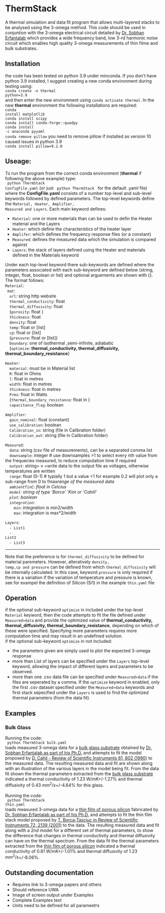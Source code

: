 # ThermStack
 A thermal simulation and data fit program that allows multi-layered stacks to be analysed using the 3-omega method.  This code should be used in conjuntion with the 3-omega electrical circuit detailed by [Dr. Sobhan Erfantalab](https://github.com/Sobhan10100101/3omega-method-signal-conditioning-circuit-PCB ) which provides a wide frequency band, low 3-rd harmonic noise circuit which enables high quality 3-omega measurements of thin filme and bulk substrates.  

 ## Installation
 the code has been tested on python 3.9 under minconda.  If you don't have python 3.9 installed, I suggest creating a new conda environment during testing using:<br>
 <code>conda create -n thermal python=3.9</code><br>
 and then enter the new environment using <code>conda activate thermal</code>.  In the new <b>thermal</b> environment the following installations are required:<br>
 <code>conda install matplotlib</code><br>
 <code>conda install scipy</code><br>
 <code>conda install conda-forge::quadpy</code><br>
 <code>conda install -c anaconda pyyaml</code><br>
 <code>conda remove pillow</code>  you need to remove pillow if installed as version 10 caused issues in python 3.9 <br>
 <code>conda install pillow=9.2.0</code><br>


 ## Useage:<br>
To run the program from the correct conda environment (<b>thermal</b> if following the above example) type:<br>
<code> python ThermStack ConfigFile.yaml</code>  (or just <code> python ThermStack </code> for the default .yaml file)<br>
where the <b>ConfigFile.yaml</b> consists of a number top-level and sub-level keywords followed by defined parameters.  The top-level keywords define the <code>Material, Heater, Amplifier, Measured and Layers</code>.  Each main keyword defines:<br>
* <code>Material</code>: one or more materials than can be used to defin the Heater material and the Layers
* <code>Heater</code>: which define the characteristics of the heater layer
* <code>Amplifer</code>: which defines the frequency response files (or a constant)
* <code>Measured</code>: defines the measured data which the simulation is compared against
* <code>Layers</code>: the stack of layers defined using the Heater and materials defined in the Materials keyword

Under each top-level keyword there sub-keywords are defined where the parameters associated with each sub-keyword are defined below (string, integer, float, boolean or list) and optional arguements are shown with {}. The format follows:<br>
<code>Material</code>:<br>
  &ensp;<code>mat</code>:<br>
    &emsp;<code>url</code>: string http website<br>
    &emsp;<code>thermal_conductivity</code>: float<br>
    &emsp;<code>thermal_diffusivity</code>: float<br>
  &emsp;{<code>porosity</code>: float }<br>
    &emsp;<code>thickness</code>: float<br>
    &emsp;<code>density</code>: float<br>
    &emsp;<code>temp</code>: float or [list]<br>
    &emsp;<code>cp</code>: float or [list]<br>
    &emsp;{<code>pressure</code>: float or [list]}<br>
    &emsp;<code>boundary</code>: one of  isothermal ,semi-infinite, adiabatic<br>
&emsp;{<code>optimize</code>: <b>thermal_conductivity, thermal_diffusivity,  thermal_boundary_resistance</b>}<br>

<code>Heater</code>:<br>
  &emsp;<code>material</code>: must be in Material list<br>
  &emsp;<code>R</code>: float in Ohms<br>
  &emsp;<code>l</code>: float in metres<br>
  &emsp;<code>width</code>: float in metres<br>
  &emsp;<code>thickness</code>: float in metres<br>
  &emsp;<code>Prms</code>: float in Watts<br>
  &emsp;{<code>thermal_boundary_resistance</code>: float in }<br>
  &emsp;<code>capacitance_flag</code>: boolean<br>

<code>Amplifier</code>:<br>
  &emsp;<code>gain_nominal</code>: float (constant)<br>
  &emsp;<code>use_calibration</code>: boolean<br>
  &emsp;<code>Calibration_in</code>: string (file in Calibration folder)<br>
  &emsp;<code>Calibration_out</code>: string (file in Calibration folder)<br>

<code>Measured</code>:<br>
  &emsp;<code>data</code>: string  (csv file of measurements), can be a separated comma list<br>
  &emsp;<code>downsample</code>: integer  # use downsamples >1 to select every nth value from the frequecies measured, to reduce computation time if required<br>
  &emsp;<code>output</code>: string= v =write data to the output file as voltages, otherwise temperatures are written<br>
  &emsp;<code>range</code>: float (0-1) # typially 1 but a value <1 for example 0.2 will plot only a sub-range from 0 to fmax*range of the measured data<br>
  &emsp;<code>ambientTinC</code>: float in Celcius<br>
  &emsp;<code>model</code>: string of type 'Borca' 'Kim or 'Cahill'<br>
  &emsp;<code>plot</code>: boolean<br>
  &emsp;<code>integration</code>:<br>
    &emsp;&emsp;<code>min</code>: integration is min*2/width<br>
    &emsp;&emsp;<code>max</code>: integration is max*2/width<br>

<code>Layers</code>:<br>
  &emsp;<code>- List1</code><br>
  &emsp;<code>- List2</code><br>
  &emsp;<code>- List3</code><br>

--------------------------
Note that the preference is for <code>thermal_diffusivity</code> to be defined for material paremeters.  However, alteratively     <code>density, temp,cp and pressure</code> can be defined from which <code>thermal_diffusivity</code> will be internally calculated.  In this case, keyword <code>pressure</code> is only required if there is a variation if the variation of temperature and pressure is known, see for exampel the definition of Silicon (Si1) in the example <code>thin.yaml</code> file

## Operation
if the optional sub-keyword <code>optimize</code> in included under the top-level <code>Material</code> keyword, then the code attempts to fit the file defined under <code>Measured>data</code> and provide the optimized value of  <b>thermal_conductivity, thermal_diffusivity,  thermal_boundary_resistance</b>, depending on which of these were specified.  Specifying more parameters requires more computation time and may result in an undefined solution.<br>
if the optional sub-keyword <code>optimize</code> in not included:
* the parameters given are simply used to plot the expected 3-omega response
* more than List of layers can be specified under the  <code>Layers</code>  top-level keyword, allowing the impact of different layers and parameters to be observed.  
* more than one .csv data file can be specified under <code>Measured>data</code> if the files are seperated by a comma.  If the <code>optimize</code> keyword in enabled, only the first .csv dataset specified under the <code>Measured>data</code> keywords and first stack sepecified under the <code>Layers</code> is used to find the optimized thermal parameters (from the data fit).


## Examples
### Bulk Glass
Running the code:<br>
<code> python ThermStack bulk.yaml</code>  <br>
loads measured 3-omega data for a [bulk glass substrate](Glass.csv) obtained by [Dr. Sobhan Erfantalab as part of his Ph.D.](https://doi.org/10.26182/qtxb-2f91) and attempts to fit the model proposed by [D. Cahil - Review of Scientific Instruments 61, 802 (1990)](https://doi.org/10.1063/1.1141498) to the measured data.  The resulting measured data and fit are shown along with an illustration of the various layers in the model being fit.  From the data fit shown the thermal parameters extracted from the [bulk glass substrate](Glass.csv) indicated a thermal conductivity of 1.23 W/mK+/-1.27% and thermal diffusivity of 0.43 $mm^2/s$+/-4.64%  for this glass. <br><br>
Running the code:<br>
<code> python ThermStack thin.yaml</code>  <br>
loads measured 3-omega data for a [thin film of porous silicon](PS77_data.csv) fabricated by [Dr. Sobhan Erfantalab as part of his Ph.D.](https://doi.org/10.26182/qtxb-2f91) and attempts to fit the thin film stack model proposed by  [T. Borca-Tasciuc in  Review of Scientific Instruments 72, 2139 (2001)](https://doi.org/10.1063/1.1353189) to the data. The resulting measured data and fit along with a 2nd model for a different set of thermal parameters, to show the difference that changes in thermal conductivity and thermal diffusivity can have on the thermal spectrum.  From the data fit the thermal parameters extracted from the [thin film of porous silicon](PS77_data.csv)  indicated a thermal conductivity of 0.81 W/mK+/-1.01% and thermal diffusivity of 1.23 $mm^2/s$+/-8.06%.<br>

## Outstanding documentation
* Requires link to 3-omega papers and others
* Should reference UWA
* Image of screen output under Examples
* Complete Examples text
* Units need to be defined for all parameetrs
